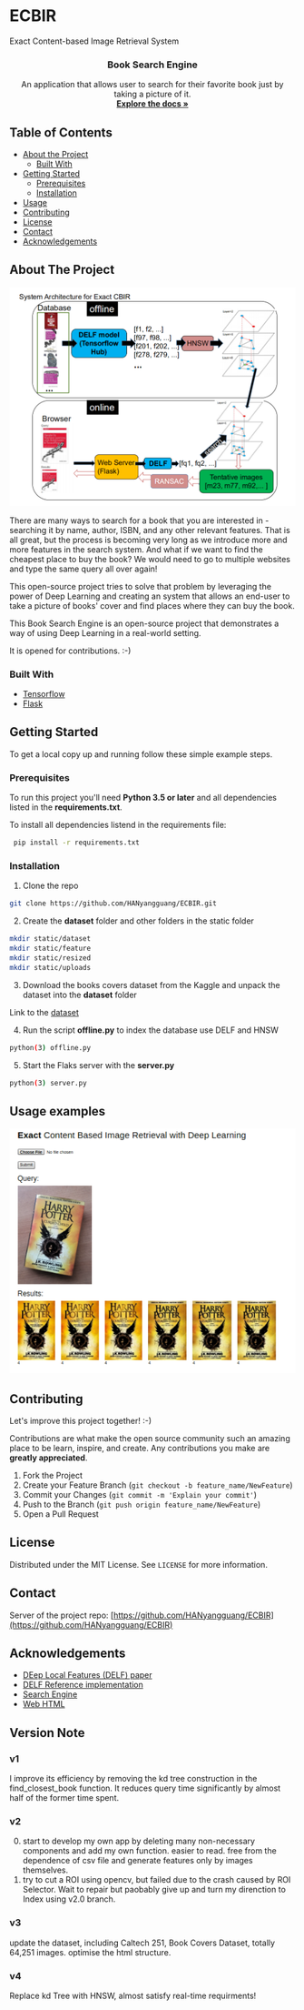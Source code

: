 # ECBIR
Exact Content-based Image Retrieval System
<h3 align="center">Book Search Engine</h3>
<p align="center">
    An application that allows user to search for their favorite book just by taking a picture of it.
    <br />
    <a href="https://github.com/HANyangguang/ECBIR"><strong>Explore the docs »</strong></a>
    <br />
</p>

<!-- TABLE OF CONTENTS -->
## Table of Contents

* [About the Project](#about-the-project)
  * [Built With](#built-with)
* [Getting Started](#getting-started)
  * [Prerequisites](#prerequisites)
  * [Installation](#installation)
* [Usage](#usage)
* [Contributing](#contributing)
* [License](#license)
* [Contact](#contact)
* [Acknowledgements](#acknowledgements)



<!-- ABOUT THE PROJECT -->
## About The Project

<p align="center">
<img src="/demo/ECBIR.jpg"></img>
</p>

There are many ways to search for a book that you are interested in -  searching it by name, author, ISBN, and any other relevant features. That is all great, but the process is becoming very long as we introduce more and more features in the search system. And what if we want to find the cheapest place to buy the book? We would need to go to multiple websites and type the same query all over again! 

This open-source project tries to solve that problem by leveraging the power of Deep Learning and creating an system that allows an end-user to take a picture of books' cover and find places where they can buy the book. 

This Book Search Engine is an open-source project that demonstrates a way of using Deep Learning in a real-world setting. 

It is opened for contributions. :-)


### Built With
* [Tensorflow](https://www.tensorflow.org/)
* [Flask](https://www.palletsprojects.com/p/flask/)


<!-- GETTING STARTED -->
## Getting Started

To get a local copy up and running follow these simple example steps.

### Prerequisites

To run this project you'll need **Python 3.5 or later** and all dependencies listed in the **requirements.txt**. 

To install all dependencies listend in the requirements file:

```sh
 pip install -r requirements.txt 
```

### Installation

1. Clone the repo
```sh
git clone https://github.com/HANyangguang/ECBIR.git
```
2. Create the **dataset** folder and other folders in the static folder
```sh
mkdir static/dataset
mkdir static/feature
mkdir static/resized
mkdir static/uploads
```
3. Download the books covers dataset from the Kaggle and unpack the dataset into the **dataset** folder

Link to the [dataset](https://www.kaggle.com/lukaanicin/book-covers-dataset)

4. Run the script **offline.py** to index the database use DELF and HNSW
```sh
python(3) offline.py
```
5. Start the Flaks server with the **server.py**
```sh
python(3) server.py
```

<!-- USAGE EXAMPLES -->
## Usage examples

<p align="center"> 
   <img src="/demo/ECBIRdemo.png" alt="Example Image" width="550">
</p>
  

<!-- CONTRIBUTING -->
## Contributing

Let's improve this project together! :-)

Contributions are what make the open source community such an amazing place to be learn, inspire, and create. Any contributions you make are **greatly appreciated**. 

1. Fork the Project
2. Create your Feature Branch (`git checkout -b feature_name/NewFeature`)
3. Commit your Changes (`git commit -m 'Explain your commit'`)
4. Push to the Branch (`git push origin feature_name/NewFeature`)
5. Open a Pull Request

<!-- LICENSE -->
## License
Distributed under the MIT License. See `LICENSE` for more information.

<!-- CONTACT -->
## Contact
Server of the project repo: [https://github.com/HANyangguang/ECBIR](https://github.com/HANyangguang/ECBIR)

<!-- ACKNOWLEDGEMENTS -->
## Acknowledgements
* [DEep Local Features (DELF) paper](https://arxiv.org/pdf/1612.06321.pdf)
* [DELF Reference implementation](https://www.dlology.com/blog/easy-landmark-image-recognition-with-tensorflow-hub-delf-module/)
* [Search Engine](https://github.com/lucko515/search-book-by-cover-server)
* [Web HTML](https://github.com/matsui528/sis)


## Version Note
### v1
I improve its efficiency by removing the kd tree construction in the find_closest_book function. It reduces query time significantly by almost half of the former time spent.

### v2
0. start to develop my own app by deleting many non-necessary components and add my own function. easier to read. free from the dependence of csv file and generate features only by images themselves.
1. try to cut a ROI using opencv, but failed due to the crash caused by ROI Selector. Wait to repair but paobably give up and turn my direnction to Index using v2.0 branch.

### v3
update the dataset, including Caltech 251, Book Covers Dataset, totally 64,251 images. optimise the html structure.

### v4
Replace kd Tree with HNSW, almost satisfy real-time requirments! 
